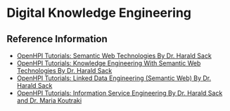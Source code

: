 # Digital Knowledge Engineering

## Reference Information

* [OpenHPI Tutorials: Semantic Web Technologies By Dr. Harald Sack](https://www.youtube.com/playlist?list=PLoOmvuyo5UAeihlKcWpzVzB51rr014TwD)
* [OpenHPI Tutorials: Knowledge Engineering With Semantic Web Technologies By Dr. Harald Sack](https://www.youtube.com/playlist?list=PLoOmvuyo5UAcBXlhTti7kzetSsi1PpJGR)
* [OpenHPI Tutorials: Linked Data Engineering (Semantic Web) By Dr. Harald Sack](https://www.youtube.com/playlist?list=PLoOmvuyo5UAfY6jb46jCpMoqb-dbVewxg)
* [OpenHPI Tutorials: Information Service Engineering By Dr. Harald Sack and Dr. Maria Koutraki](https://www.youtube.com/playlist?list=PLoOmvuyo5UAe43rTvKL0ATnXuq_bXzoaw)
